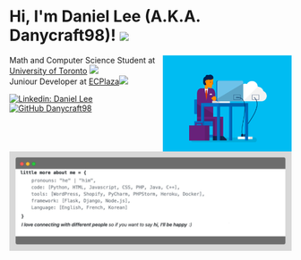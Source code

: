# Hi, I'm Daniel Lee (A.K.A. Danycraft98)! <img src="https://media.giphy.com/media/VgCDAzcKvsR6OM0uWg/giphy.gif" width="50">
<img align='right' src="https://github.com/Danycraft98/Danycraft98/blob/main/blue-office.gif" width="230">

Math and Computer Science Student at <a href="https://www.utoronto.ca/">University of Toronto</a>
<img src="https://media.giphy.com/media/fYSnHlufseco8Fh93Z/giphy.gif" width="30"></br>
Juniour Developer at <a href="https://www.ecplaza.net/">ECPlaza</a><img src="https://media.giphy.com/media/WUlplcMpOCEmTGBtBW/giphy.gif" width="30"> 
</em></p>

[![Linkedin: Daniel Lee](https://img.shields.io/badge/-Danycraft98-blue?style=flat-square&logo=Linkedin&logoColor=white&link=https://www.linkedin.com/in/danycraft98/)](https://www.linkedin.com/in/danycraft98/)
[![GitHub Danycraft98](https://img.shields.io/github/followers/Danycraft98?label=follow&style=social)](https://github.com/Danycraft98)

<img src="https://github.com/Danycraft98/Danycraft98/blob/main/profile.jpg" width="1000">
